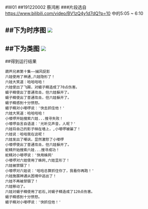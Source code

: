 #W01
##191220002 蔡鸿彬
###片段选自 https://www.bilibili.com/video/BV1zQ4y1d7dQ?p=10 中的5:05 ~ 6:10

##下为时序图
![](http://www.plantuml.com/plantuml/png/jLHRJnD157vsViKaVU395eneieb8yC4NJGGJYL4UIZlAXkrkKxOs-61AkD22z29IYbHBiDeY1Seb0NkXVsPdT_Q9l-2qinswsKQZYStsOVTytpdV-SwSwODJgXgS4JoUI2JYdXGbiVLt-vI0vuteHufdvDd0sz7RimF-k_xH-y5x0_sW3muA_OFm7RmZt1e4O7X6zORKS422gXX0aYWZe8ggX6xWnGDScZS_fKXrtzpyYRzdzBClmEjJbP0LW_JddO6FnF2urmgGpmbya39EBjkHfpub51GL6RgUX4D12S4ElPB4cGRUg6YrifNaiIYtW12wHgGmwcJRNcwdOibaxpI23E7rJKE0P2fqbeAsZKRQ0ZrG9YDe4hh6fqGLTH3uPC_8drg8COLoNS-H92aH0DhQuSqNheSXXEI98VOkGDOs3xT5JGp1JXWNYaOv3MH5HL12hrG1GhmUuu_RxRwcZY4_PN8h14WkTl5ohPjiHdVqM4gh5_3XAU18pkrKrLVMSJB3Y27nzHHbabJ3sAl-4uUJU7ysbJYPrgCVUe7eg2n8UeKSnRiRmSrzdAZHcbeZgTKoL_Kvy5SUPflyQNbeLUBZiSYKUrJJuvUshd3Xc9nzwq5XNxXQ6sSnZbDbKfp3Nojc_lIg_bwhLd5wzwgUvxgTYKXnYHJZUhbg_jZibaz7Y5VodEUqAtj23XlT37PQz5WQvqgakTMkFCTRi8sIWYiBxDWu9ybMuyysSP6CmKN-rYIZKDKNaYINfOjslRYDfl6nn5RFt3etiyV0QRsrZG9aQ5jMSsjDkrXb2G33EJhMrpP8uho7V5xAVgXwoESUHsl6uMPh6M9K-uvMNQB3VYbJwutSAls0bzR8UPgwpyVdQCACpfE5Oprtr6FcJbRhch4tRX4I9P9gi1i9j43EAq8mTYviBTYkX_-pjVQL7KQoFnoGVW40)
---
##下为类图
![](http://www.plantuml.com/plantuml/png/ZLF1ZjCm4BtxAtA4m_u2MbeuL895Oa4S48U9FKciE7PaZnTLWN_7oTYH0rHgB_5xCoypVgzv30IUucGQEO07IUY34D902Cq9jUqNqQJVC_bqRYnCkE60z9JEhrvlgD_Hxw8zUmIA7XlMdsBNVV_HjEcnOMsf6H0C3Ji48f3ZEvYWvndAnTPWUgWUpmDOUQ07JHKPPeJnYylxn80NmYaZVd46G_IKZvDxmTAYrBfXaSyA22iY87WvhCJfMbrRciHNR7Nz3pf-0xvw1me_nJBKGEo7V1xrljQB3X6CkLwiYX8pYK72N011j5IF-EXi8FHBjM5TVfREpzfPhhVurlR-UcYmCE8jzNjBcgxB_x9gyMj0TSZQjJ-nNMvKFpivtggjvYs7iAC7IbjpltC6mJOwF4LZEAYkGrcyL3h0F2FumolnOfERkZMut2rXszNzWlCQ8t5_BVXNiNy83m-_tl0d9SJszs2cr8N8WVv5bnoPpZrY2-z82SwidhDQpvXhWfCwK6BDe1PL1ZAzDeZTeuehDbJK8wQkoVm1)
---
##得到运行结果
````
葫芦兄弟第十集——捕风捉影
六娃使用了神通,六娃隐形了！
六娃大笑道：哈哈哈哈！
六娃使出了飞踢，对蝎子精造成了70点伤害。
蝎子精使出了普通攻击，但六娃躲开了。
蝎子精使出了普通攻击，但六娃躲开了。
蝎子精感到十分愤怒。
蝎子精对小喽啰说：'快去抓住他！'
六娃大笑道：哈哈哈哈！
小喽啰开始搜索六娃...搜寻失败！
小喽啰自言自语道：'光听见声音，人呢？'
六娃将自己的影子映在墙上，,小喽啰被骗了！
六娃说：哈哈我在这呢！
六娃发出了嘲讽，显然激怒了小喽啰
小喽啰使出了普通攻击，但六娃躲开了。
蛇精开始搜索六娃...搜寻成功！
蛇精对小喽啰说：'快用蛛网'
小喽啰对六娃使用了蛛网,六娃显形了！
六娃被禁锢了！
小喽啰对六娃说：'哈哈总算抓住你了，我看你再跑！'
六娃施展神通从困境中逃出了！
六娃不再被禁锢了！
六娃移动了。
六娃对蝎子精使用了岩石,对蝎子精造成了120点伤害。
蝎子精感到十分愤怒。
蝎子精对小喽啰说：'快抓住他！'

````